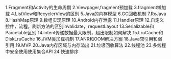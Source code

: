 1.Fragment和Activity的生命周期
2.Viewpager,fragment预加载
3.fragment懒加载
4.ListView和RecyclerView的区别
5.Java的内存模型
6.GC回收机制
7.RxJava
8.HashMap原理
9.数组实现原理
10.Android内存泄露
11.Handler原理
12.自定义控件，流程，刷新方法的区别invalidate，requestLayout
13.Serializable和Parcelable区别
14.intent传递数据最大限制，超出限制如何解决
15.LruCache和DiskLruCache
16.JVM类加载机制
17.ANR和OOM解决方案
18.Java软引用和弱引用
19.MVP
20.Java内存区域与内存溢出
21.垃圾回收算法
22.线程池
23.多线程中安全使用使用集合API
24.快速排序